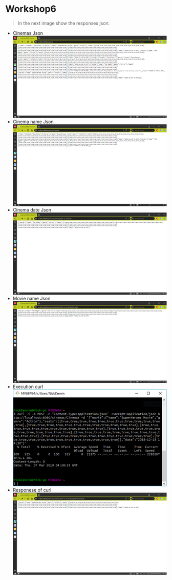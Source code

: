 # Workshop6

> In the next image show the responses json:

 - Cinemas Json <br>
 ![View of function ](/Images/cinemas.png)
 - Cinema name Json <br>
![View of function ](/Images/name.png)
 - Cinema date Json <br>
![View of function ](/Images/date.png)
 - Movie name Json <br>
![View of function ](/Images/namemovie.png)
 - Execution curl
![View of function ](/Images/curl.png)
 - Responese of curl
![View of function ](/Images/post.png)
